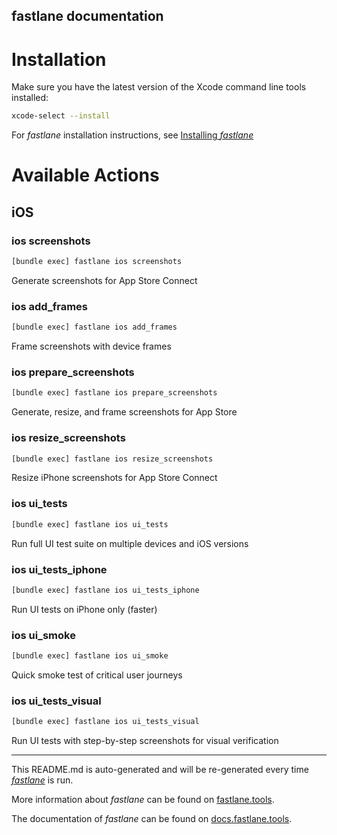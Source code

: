 fastlane documentation
----

# Installation

Make sure you have the latest version of the Xcode command line tools installed:

```sh
xcode-select --install
```

For _fastlane_ installation instructions, see [Installing _fastlane_](https://docs.fastlane.tools/#installing-fastlane)

# Available Actions

## iOS

### ios screenshots

```sh
[bundle exec] fastlane ios screenshots
```

Generate screenshots for App Store Connect

### ios add_frames

```sh
[bundle exec] fastlane ios add_frames
```

Frame screenshots with device frames

### ios prepare_screenshots

```sh
[bundle exec] fastlane ios prepare_screenshots
```

Generate, resize, and frame screenshots for App Store

### ios resize_screenshots

```sh
[bundle exec] fastlane ios resize_screenshots
```

Resize iPhone screenshots for App Store Connect

### ios ui_tests

```sh
[bundle exec] fastlane ios ui_tests
```

Run full UI test suite on multiple devices and iOS versions

### ios ui_tests_iphone

```sh
[bundle exec] fastlane ios ui_tests_iphone
```

Run UI tests on iPhone only (faster)

### ios ui_smoke

```sh
[bundle exec] fastlane ios ui_smoke
```

Quick smoke test of critical user journeys

### ios ui_tests_visual

```sh
[bundle exec] fastlane ios ui_tests_visual
```

Run UI tests with step-by-step screenshots for visual verification

----

This README.md is auto-generated and will be re-generated every time [_fastlane_](https://fastlane.tools) is run.

More information about _fastlane_ can be found on [fastlane.tools](https://fastlane.tools).

The documentation of _fastlane_ can be found on [docs.fastlane.tools](https://docs.fastlane.tools).
